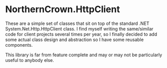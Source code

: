 # NorthernCrown.HttpClient
These are a simple set of classes that sit on top of the standard .NET System.Net.Http.HttpClient class. I find myself writing the same/similar code for client projects several times per year, so I finally decided to add some actual class design and abstraction so I have some reusable components.

This library is far from feature complete and may or may not be particularly useful to anybody else. 
